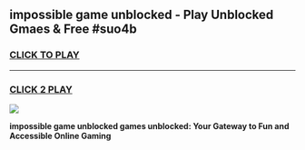 
## impossible game unblocked - Play Unblocked Gmaes & Free #suo4b
<h3>
<a href="https://news.freeplayer.one?title=impossible_game_unblocked&ref=26F">CLICK TO PLAY</a></h3>
<hr>

<h3>
<a href="https://news.freeplayer.one?title=impossible_game_unblocked&ref=26F">CLICK 2 PLAY</a>
  
</h3>

<a href="https://news.freeplayer.one?title=impossible_game_unblocked&ref=26F/"><img src="https://clearcache.store/games.png"></a>


**impossible game unblocked games unblocked: Your Gateway to Fun and Accessible Online Gaming**

